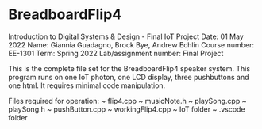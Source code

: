 # BreadboardFlip4
Introduction to Digital Systems &amp; Design - Final IoT Project
Date: 01 May 2022
Name: Giannia Guadagno, Brock Bye, Andrew Echlin
Course number: EE-1301
Term: Spring 2022
Lab/assignment number: Final Project

This is the complete file set for the BreadboardFlip4 speaker system. 
This program runs on one IoT photon, one LCD display, three pushbuttons and one html. It requires minimal code manipulation. 

Files required for operation:
~ flip4.cpp
~ musicNote.h
~ playSong.cpp
~ playSong.h
~ pushButton.cpp
~ workingFlip4.cpp
~ IoT folder
~ .vscode folder 
